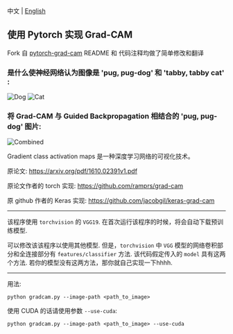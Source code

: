 中文 | [English](https://github.com/DrRyanHuang/pytorch-grad-cam/blob/master/README_EN.md)

## 使用 Pytorch 实现 Grad-CAM ##

Fork 自 [pytorch-grad-cam](https://github.com/jacobgil/pytorch-grad-cam)
README 和 代码注释均做了简单修改和翻译


### 是什么使神经网络认为图像是 'pug, pug-dog' 和 'tabby, tabby cat' :
![Dog](https://github.com/DrRyanHuang/pytorch-grad-cam/blob/master/examples/dog.jpg) ![Cat](https://github.com/jacobgil/pytorch-grad-cam/blob/master/examples/cat.jpg)

### 将 Grad-CAM 与 Guided Backpropagation 相结合的 'pug, pug-dog' 图片:
![Combined](https://github.com/DrRyanHuang/pytorch-grad-cam/blob/master/examples/cam_gb_dog.jpg)

Gradient class activation maps 是一种深度学习网络的可视化技术。

原论文: https://arxiv.org/pdf/1610.02391v1.pdf

原论文作者的 torch 实现: https://github.com/ramprs/grad-cam

原 github 作者的 Keras 实现: https://github.com/jacobgil/keras-grad-cam


----------

该程序使用 `torchvision` 的 `VGG19`. 在首次运行该程序的时候，将会自动下载预训练模型.

可以修改该该程序以使用其他模型.
但是，`torchvision` 中 `VGG` 模型的网络卷积部分和全连接部分有 `features/classifier` 方法.
该代码假定传入的 `model` 具有这两个方法. 若你的模型没有这两方法，那你就自己实现一下hhhh.


----------


用法: 
```
python gradcam.py --image-path <path_to_image>
```

使用 CUDA 的话请使用参数 `--use-cuda`:
```
python gradcam.py --image-path <path_to_image> --use-cuda
```